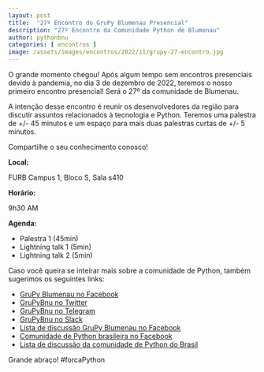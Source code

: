 ```yaml
---
layout: post
title:  "27º Encontro do GruPy Blumenau Presencial"
description: "27º Encontro da Comunidade Python de Blumenau"
author: pythonbnu
categories: [ encontros ]
image: /assets/images/encontros/2022/11/grupy-27-encontro.jpg
---
```


O grande momento chegou! Após algum tempo sem encontros presenciais devido à pandemia, no dia 3 de dezembro de 2022, teremos o nosso primeiro encontro presencial! Será o 27º da comunidade de Blumenau. 

A intenção desse encontro é reunir os desenvolvedores da região para discutir assuntos relacionados à tecnologia e Python. Teremos uma palestra de +/- 45 minutos e um espaço para mais duas palestras curtas de +/- 5 minutos.


Compartilhe o seu conhecimento conosco!

**Local:**

FURB Campus 1, Bloco S, Sala s410

**Horário:**

9h30 AM


**Agenda:**

- Palestra 1 (45min)
- Lightning talk 1 (5min)
- Lightning talk 2 (5min)

Caso você queira se inteirar mais sobre a comunidade de Python, também sugerimos os seguintes links:

<ul>
    <li><a href="https://www.facebook.com/pythonbnu/">GruPy Blumenau no Facebook</a></li>
    <li><a href="https://twitter.com/pythonbnu">GruPyBnu no Twitter</a></li>
    <li><a href="https://telegram.me/GruPyBnu">GruPyBnu no Telegram</a></li>
    <li><a href="https://hackerspaceblumenau.slack.com/messages/C6U70HXK4">GruPyBnu no Slack</a></li>
    <li><a href="https://www.facebook.com/groups/185266825299444/">Lista de discussão GruPy Blumenau no Facebook</a></li>
    <li><a href="https://www.facebook.com/groups/python.brasil/">Comunidade de Python brasileira no Facebook</a></li>
    <li><a href="https://groups.google.com/forum/#!forum/python-brasil">Lista de discussão da comunidade de Python do Brasil</a></li>
</ul>

Grande abraço!
#forcaPython

